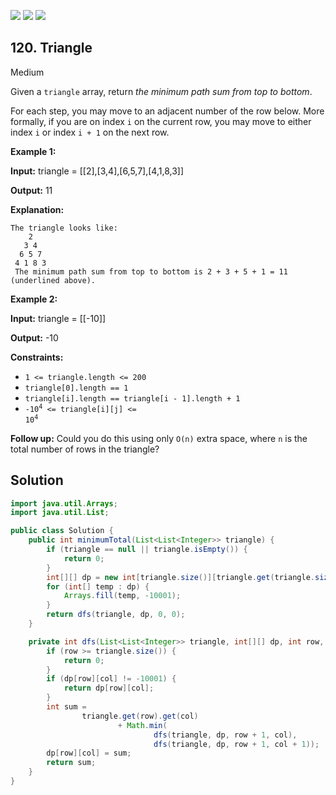 [![](https://img.shields.io/github/stars/javadev/LeetCode-in-Java?label=Stars&style=flat-square)](https://github.com/javadev/LeetCode-in-Java)
[![](https://img.shields.io/github/forks/javadev/LeetCode-in-Java?label=Fork%20me%20on%20GitHub%20&style=flat-square)](https://github.com/javadev/LeetCode-in-Java/fork)
[![](https://img.shields.io/badge/-LeetCode%20in%20Kotlin-blue?style=flat-square)](https://github.com/javadev/LeetCode-in-Kotlin)

## 120\. Triangle

Medium

Given a `triangle` array, return _the minimum path sum from top to bottom_.

For each step, you may move to an adjacent number of the row below. More formally, if you are on index `i` on the current row, you may move to either index `i` or index `i + 1` on the next row.

**Example 1:**

**Input:** triangle = \[\[2],[3,4],[6,5,7],[4,1,8,3]]

**Output:** 11

**Explanation:**

    The triangle looks like:
        2
       3 4
      6 5 7
     4 1 8 3
     The minimum path sum from top to bottom is 2 + 3 + 5 + 1 = 11 (underlined above). 

**Example 2:**

**Input:** triangle = \[\[-10]]

**Output:** -10 

**Constraints:**

*   `1 <= triangle.length <= 200`
*   `triangle[0].length == 1`
*   `triangle[i].length == triangle[i - 1].length + 1`
*   <code>-10<sup>4</sup> <= triangle[i][j] <= 10<sup>4</sup></code>

**Follow up:** Could you do this using only `O(n)` extra space, where `n` is the total number of rows in the triangle?

## Solution

```java
import java.util.Arrays;
import java.util.List;

public class Solution {
    public int minimumTotal(List<List<Integer>> triangle) {
        if (triangle == null || triangle.isEmpty()) {
            return 0;
        }
        int[][] dp = new int[triangle.size()][triangle.get(triangle.size() - 1).size()];
        for (int[] temp : dp) {
            Arrays.fill(temp, -10001);
        }
        return dfs(triangle, dp, 0, 0);
    }

    private int dfs(List<List<Integer>> triangle, int[][] dp, int row, int col) {
        if (row >= triangle.size()) {
            return 0;
        }
        if (dp[row][col] != -10001) {
            return dp[row][col];
        }
        int sum =
                triangle.get(row).get(col)
                        + Math.min(
                                dfs(triangle, dp, row + 1, col),
                                dfs(triangle, dp, row + 1, col + 1));
        dp[row][col] = sum;
        return sum;
    }
}
```